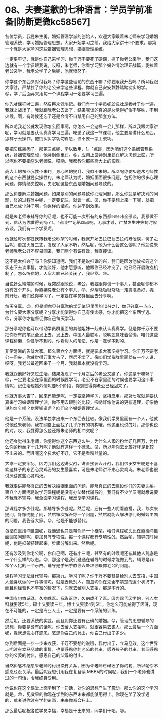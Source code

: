 # 08、夫妻道歉的七种语言：学员学前准备[防断更微kc58567]

各位学员，我是朱生勇，婚姻管理学派的创始人，欢迎大家跟着朱老师来学习婚姻管理系统，学习婚姻管理思想。大家开始学习之前，我给大家讲十0个要求。那第一个就是大家学习这些婚姻管理思想，婚姻管理系统。

一定要牢记，就是你自己来学习，你千万不要死了硬踹，拽了你老公来学，我们这边就有一个学员跟我说，哎呀，朱老师，你看学习那个婚外情治理开战篇，我拉着老公来学，我老公学了之后呢，他就愤怒了。

你学这个东西来对付我吗？你学这些理论的东西干嘛？你要跟我开战吗？所以我跟大家讲，严禁拉了你的老公来学这些课程。你就自己安安静静踏踏实实的学。😡，学了后面再来用每一个课程学习一定要学习三遍。

你先听课程听三遍，然后再来做笔记。我们有一个学员呢就说壮是我听了你一遍，我就上战场了，我就跟我老公去谈了，结果呢谈的真的是总觉得好像不够味，不到火候，啊，有时候还忘了还是会情不自禁用自己的那套方法。

所以呢我老公就发现你怎么回事啊，你怎么一会这样一会儿那样，所以我跟大家讲呢，学习就是要认认真真学习三遍，吃透了我这一节课程，他主要是讲什么东西，怎样子去操作，他倒实实学切勿着急，你不要一学上战场。

要把它练熟悉了。那第三点呢，学以致用，1。1点谈，因为咱们这个婚姻管理系统，婚姻管理思想，他特别侧重在。😡，应用上面特别重视在解决问题上面。所以呢你不要指望朱老师说，哎呦，我都教你那些高大上的东西。

高大上的东西我教不来的。身心灵的提升，我教不来的。所以呢你要知道朱老师教的这个东西就是实操性的。朱老师认为呢，婚姻里面很多问题，包括你的很多心理问题，你情绪失控啊，失眠呢这些东西是婚姻问题导致的。

那么你要解决婚姻问题。如果是别的问题导致你心理问题，那么你就是解决别的问题，谈的过程当中呢，一定要记住，就谈一点。😡，你不要想上来一下呢，就把自己吃成个胖子啊，你这样的话呢，你达不到效果。

就是朱老师来辅导你的话呢，也不可能一次所有的东西都咔咔咔全部谈，我都做不到，你认为你做得到吗？1。1点谈牢记第四点呢，无事才谈，严禁发生冲突的时候去谈，我们有一个学员呢。

他就说每次都是我跟我老公吵架的时候，我就开始巴拉巴拉巴拉的跟他谈，谈了之后呢，更加火冒三丈，发现了人家不听，然后呢，他为什么会这么做呢？他就说朱老师我老公好不容易回来，我们两个有说有效，我直接谈。

这不是太扫兴了吗？你要知道呢，我们不是说扫谁的兴，我们是因为他放松的这个状态下去谈事情，才能谈好，他才愿意听，他跟你已经冲突了，他已经开启防疫机制了，怎么听你的，人家大脑已经关闭了，我经常。😡。

当说好么端端的时候，我突然跟他说，老公，我要跟你谈一个事儿，甚至呢你都不没有这个开头，你直接说老公有个事儿。😡，然后哒哒哒哒哒一定要准备好，提前开坛。我们说你学习了，一定要在学员群里面去分享啊。

每天分享。😡，但是呢你只分享你的学习笔记里面的10分之1，你只分享一点点，为什么要大家分享呢？分享才能使得你自己有使命感，你才能把这个东西学透。😡，分享你才能督促你自己每天学习。

那分享呢你也可以带动学员群里面的其他姐妹一起来认认真真学。但是你千万不要把你所有的笔记全发上去，发上去，中国人最聪明，聪明就意味着偷懒，咱们这些课程偷懒，你是学不到的。你看别人的笔记，你是一定学不到的。

非常清晰的告诉大家。那么第六个方面呢，就是要求大家坚持学习。你千万不要老公一回来，你就觉得万事大吉了，然后不学了。像咱们学员群里面就有一个人说，哎呀，我老公最近回来了一个月，我就根本就没有学习。

我就跟他好好来过生活，结果发现了一个月之后的老公又跑了，你这是干嘛呀？😡，一定要老公在家里面的时候要学习。老公不在家里面的时候也要学习这个事情呢，记住治理婚外情呢要5个阶段，你别觉得你老公已经回来了。

你就万事大吉了，回来还能走呢，一定要坚持学习，坚持应用。那第七呢就是要认真来学习婚姻管理学派，你不用去跟别的比较，哎呦好像他说的更有道理，好像他说的怎么样？你要知道呢？咱们这个婚姻管理学派。

他是一个系统，没法单独拿出来一个东西去比较。像我们学员里面有一个人，他就说他说朱老师，我在网络上面找了几乎所有的机构哦，他这里也说的对，那你也说的对。哎，我觉得怎么他还跟朱老师的相冲突呢？

他还会觉得朱老师，你觉得你这个东西这么牛，为什么人家的粉丝好几百万，为什么你的粉丝才十几万呢？他就有这样一个概念。😡，所以呢你去比较好坏是比较不出来的。而且呢这个技术好不好，它不是看粉丝量的。

大家一定要牢记。因为我们这边讲实战，讲直接要去开战，我们很多女生呢是不喜欢这样子的东西心灵鸡汤的女生最喜欢，可是朱老师讲不来心灵鸡汤。朱老师也很讨厌讲这些心灵鸡汤。

我就要讲能够真正的去解决婚姻里面的问题，能够真正的去建设你们的夫妻关系。第八个方面呢是说学习课程呢是没有办法替代辅导的。我们有不少学员呢就想说要不我就不辅导，我全面学习课程，我反复学习课程。

那课程才多少钱呢。那辅导多少钱呢。然后呢，还有一些人呢看直播，我，每次来提问，好像呢提了问，然后每次解答你一个问题，然后就能去解决你们的婚姻里面的问题。我告诉大家。😡，他是不能够替代。

包括在直播间里面呢，我通通也只是帮你拎一个框架。咱们课程呢又比在直播间里面回答问题呢，更加具有专项性，每一个课程都有专项性的。然后呢，辅导的时候呢，他是框架搭建起来，步骤分解出来。然后呢。

还有涉及到你老公啊，你自己啊，还有小三呢，甚至有的时候呢还有其他人到底是一个什么样的状态。😡，那这个是我们通通在辅导的时候才能做到的。辅导是非常个人化的一个东西。辅导是手把手教你去处理你跟你老公的问题。

课程学习无法替代辅导。那第九，学习了呢？你千万不要轻易给别人去支招，中国人最喜欢做的一件事情呢，就是去教别人，而且呢你在完全不清楚的这个状况下，而且你经验也不丰富的情况下，你就去给别人支招，那是不行的。

中国有句古话说，久病成医。我告诉你，久病成不了医。因为现代医学的，别人本科就要读5年，硕士又要读三年，博士又要读4到5年，你怎么可能成得了医呀，现在不可能的，一定是专业人士，一定是要有一个系统的训练。

然后呢，还要系统的实践。而且呢你还要有正确的婚姻。😡，管理的思想辅导的思想，你要是没有的话呢，你去给人支招呢，就很容易去害人。那么最后一个方面呢，我就想说心怀感恩，感恩你自己的付出，你自己付出了多少。

你到后面是一步一步来收获，千万不要想的说哦，我付出了，立马见效。这个世界上呢没有立马见效的事情，也要感恩你的老公的付出，感恩孩子的付出，甚至感恩你的公婆的付出，感恩自己的父母的付出。

当然你感不感恩朱老师的付出没有关系。因为朱老师已经收了你的钱，所以呢你不感恩也没关系。最后呢我想引用我在复旦读 MBBA的时候呢，我们一个老师他讲过的一句话，令我终身受用。

他说你在这个课堂上面学到了一句话，对你的思想产生了震动。那么你的这个学习就是。😡，见效果的你现在学到的东西未来都能够用得上。你现在学了没学通的，或者说你没有学的东西，未来你都会补上。

那么最后呢祝各位学员幸福，幸福是干出来的，同学们干吧。😡。
